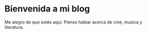 # Bienvenida a mi blog

Me alegro de que estés aquí. Pienso hablar acerca de cine, musica y literatura.
